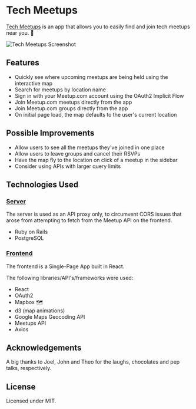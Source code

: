 # Tech Meetups

[Tech Meetups](http://tech-meetups.herokuapp.com/) is an app that allows you to easily find and join tech meetups near you. 📍

![Tech Meetups Screenshot]()
<br/>

## Features
* Quickly see where upcoming meetups are being held using the interactive map
* Search for meetups by location name   
* Sign in with your Meetup.com account using the OAuth2 Implicit Flow
* Join Meetup.com meetups directly from the app
* Join Meetup.com groups directly from the app
* On initial page load, the map defaults to the user's current location

## Possible Improvements
* Allow users to see all the meetups they've joined in one place
* Allow users to leave groups and cancel their RSVPs
* Have the map fly to the location on click of a meetup in the sidebar
* Consider using APIs with larger query limits

## Technologies Used
### [Server](https://github.com/amandytang/techmeetups-server)
The server is used as an API proxy only, to circumvent CORS issues that arose from attempting to fetch from the Meetup API on the frontend.
* Ruby on Rails
* PostgreSQL  

### [Frontend](https://github.com/amandytang/techmeetups)
The frontend is a Single-Page App built in React.

The following libraries/API's/frameworks were used:
* React
* OAuth2
* Mapbox 🗺
* d3 (map animations)
* Google Maps Geocoding API
* Meetups API  
* Axios

## Acknowledgements
A big thanks to Joel, John and Theo for the laughs, chocolates and pep talks, respectively.

## License
Licensed under MIT.
